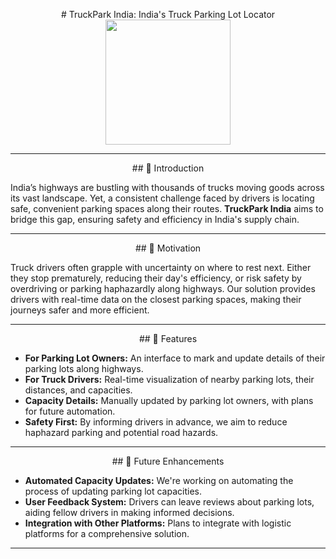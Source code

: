 <p align="center">
<div align="center" style="margin-left: auto; margin-right: auto;">
# TruckPark India: India's Truck Parking Lot Locator
</div>

<div align="center" style="margin-left: auto; margin-right: auto;">
    <img src="https://play-lh.googleusercontent.com/BflXTZJI_N-WiZmCU5icEYFj2cqGXmqAQp1U-am_n6ymfUA0-_VcCNRzPCd4gr2Q7w" width=200px>
</div>

---
<div align="center" style="margin-left: auto; margin-right: auto;">
## 📌 Introduction
</div>

India’s highways are bustling with thousands of trucks moving goods across its vast landscape. Yet, a consistent challenge faced by drivers is locating safe, convenient parking spaces along their routes. **TruckPark India** aims to bridge this gap, ensuring safety and efficiency in India's supply chain.

---
<div align="center" style="margin-left: auto; margin-right: auto;">
## 🚀 Motivation
</div>

Truck drivers often grapple with uncertainty on where to rest next. Either they stop prematurely, reducing their day's efficiency, or risk safety by overdriving or parking haphazardly along highways. Our solution provides drivers with real-time data on the closest parking spaces, making their journeys safer and more efficient.

---
<div align="center" style="margin-left: auto; margin-right: auto;">
## 🌟 Features
</div>

- **For Parking Lot Owners:** An interface to mark and update details of their parking lots along highways.
- **For Truck Drivers:** Real-time visualization of nearby parking lots, their distances, and capacities.
- **Capacity Details:** Manually updated by parking lot owners, with plans for future automation.
- **Safety First:** By informing drivers in advance, we aim to reduce haphazard parking and potential road hazards.

---
<div align="center" style="margin-left: auto; margin-right: auto;">
## 🤖 Future Enhancements
</div>

- **Automated Capacity Updates:** We're working on automating the process of updating parking lot capacities.
- **User Feedback System:** Drivers can leave reviews about parking lots, aiding fellow drivers in making informed decisions.
- **Integration with Other Platforms:** Plans to integrate with logistic platforms for a comprehensive solution.

---

</p>
